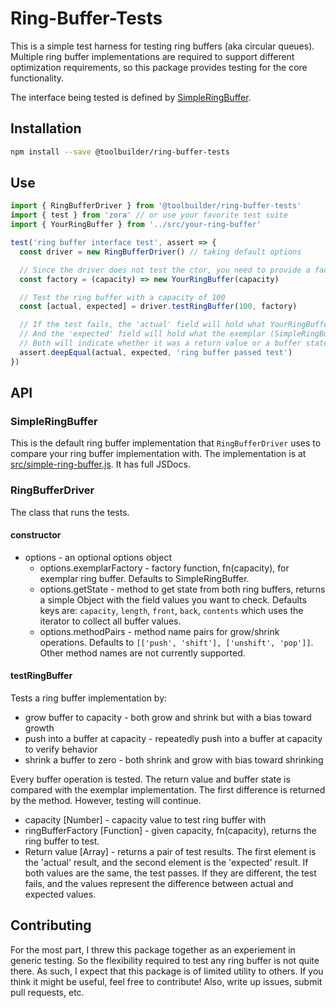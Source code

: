 # Ring-Buffer-Tests

This is a simple test harness for testing ring buffers (aka circular queues). Multiple ring buffer implementations are required to support different optimization requirements, so this package provides testing for the core functionality.

The interface being tested is defined by [SimpleRingBuffer](src/simple-ring-buffer.js).

## Installation

```bash
npm install --save @toolbuilder/ring-buffer-tests
```

## Use

```javascript
import { RingBufferDriver } from '@toolbuilder/ring-buffer-tests'
import { test } from 'zora' // or use your favorite test suite
import { YourRingBuffer } from '../src/your-ring-buffer'

test('ring buffer interface test', assert => {
  const driver = new RingBufferDriver() // taking default options

  // Since the driver does not test the ctor, you need to provide a factory function
  const factory = (capacity) => new YourRingBuffer(capacity)

  // Test the ring buffer with a capacity of 100
  const [actual, expected] = driver.testRingBuffer(100, factory)

  // If the test fails, the 'actual' field will hold what YourRingBuffer provided.
  // And the 'expected' field will hold what the exemplar (SimpleRingBuffer) provided.
  // Both will indicate whether it was a return value or a buffer state check that failed.
  assert.deepEqual(actual, expected, 'ring buffer passed test')
})
```

## API

### SimpleRingBuffer

This is the default ring buffer implementation that `RingBufferDriver` uses to compare your ring buffer implementation with. The implementation is at [src/simple-ring-buffer.js](./src/simple-ring-buffer.js). It has full JSDocs.

### RingBufferDriver

The class that runs the tests.

#### constructor

* options - an optional options object
  * options.exemplarFactory - factory function, fn(capacity), for exemplar ring buffer. Defaults to SimpleRingBuffer.
  * options.getState - method to get state from both ring buffers, returns a simple Object with the field values you want to check. Defaults keys are: `capacity`, `length`, `front`, `back`, `contents` which uses the iterator to collect all buffer values.
  * options.methodPairs - method name pairs for grow/shrink operations. Defaults to `[['push', 'shift'], ['unshift', 'pop']]`. Other method names are not currently supported.

#### testRingBuffer

Tests a ring buffer implementation by:

* grow buffer to capacity - both grow and shrink but with a bias toward growth
* push into a buffer at capacity - repeatedly push into a buffer at capacity to verify behavior
* shrink a buffer to zero - both shrink and grow with bias toward shrinking

Every buffer operation is tested. The return value and buffer state is compared with the exemplar implementation. The first difference is returned by the method. However, testing will continue.

* capacity [Number] - capacity value to test ring buffer with
* ringBufferFactory [Function] - given capacity, fn(capacity), returns the ring buffer to test.
* Return value [Array] - returns a pair of test results. The first element is the 'actual' result, and
the second element is the 'expected' result. If both values are the same, the test passes. If they
are different, the test fails, and the values represent the difference between actual and expected
values.

## Contributing

For the most part, I threw this package together as an experiement in generic testing. So the flexibility required to test any ring buffer is not quite there. As such, I expect that this package is of limited utility to others. If you think it might be useful, feel free to contribute! Also, write up issues, submit pull requests, etc.
